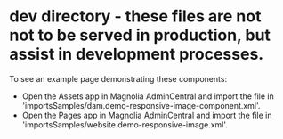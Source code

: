 # dev directory - these files are not not to be served in production, but assist in development processes.  #

To see an example page demonstrating these components:
* Open the Assets app in Magnolia AdminCentral and import the file in 'importsSamples/dam.demo-responsive-image-component.xml'.
* Open the Pages app in Magnolia AdminCentral and import the file in 'importsSamples/website.demo-responsive-image.xml'.
